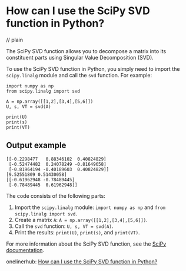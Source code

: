 # How can I use the SciPy SVD function in Python?
// plain

The SciPy SVD function allows you to decompose a matrix into its constituent parts using Singular Value Decomposition (SVD).

To use the SciPy SVD function in Python, you simply need to import the `scipy.linalg` module and call the `svd` function. For example:

```
import numpy as np
from scipy.linalg import svd

A = np.array([[1,2],[3,4],[5,6]])
U, s, VT = svd(A)

print(U)
print(s)
print(VT)
```

## Output example

```
[[-0.2298477   0.88346102  0.40824829]
 [-0.52474482  0.24078249 -0.81649658]
 [-0.81964194 -0.40189603  0.40824829]]
[9.52551809 0.51430058]
[[-0.61962948 -0.78489445]
 [-0.78489445  0.61962948]]
```

The code consists of the following parts:

1. Import the `scipy.linalg` module: `import numpy as np` and `from scipy.linalg import svd`.
2. Create a matrix `A`: `A = np.array([[1,2],[3,4],[5,6]])`.
3. Call the `svd` function: `U, s, VT = svd(A)`.
4. Print the results: `print(U)`, `print(s)`, and `print(VT)`.

For more information about the SciPy SVD function, see the [SciPy documentation](https://docs.scipy.org/doc/scipy/reference/generated/scipy.linalg.svd.html).

onelinerhub: [How can I use the SciPy SVD function in Python?](https://onelinerhub.com/python-scipy/how-can-i-use-the-scipy-svd-function-in-python)